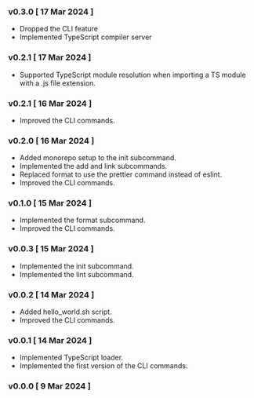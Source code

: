 ### v0.3.0 [ 17 Mar 2024 ]

- Dropped the CLI feature
- Implemented TypeScript compiler server

### v0.2.1 [ 17 Mar 2024 ]

- Supported TypeScript module resolution when importing a TS module with a .js file extension.

### v0.2.1 [ 16 Mar 2024 ]

- Improved the CLI commands.

### v0.2.0 [ 16 Mar 2024 ]

- Added monorepo setup to the init subcommand.
- Implemented the add and link subcommands.
- Replaced format to use the prettier command instead of eslint.
- Improved the CLI commands.

### v0.1.0 [ 15 Mar 2024 ]

- Implemented the format subcommand.
- Improved the CLI commands.

### v0.0.3 [ 15 Mar 2024 ]

- Implemented the init subcommand.
- Implemented the lint subcommand.

### v0.0.2 [ 14 Mar 2024 ]

- Added hello_world.sh script.
- Improved the CLI commands.

### v0.0.1 [ 14 Mar 2024 ]

- Implemented TypeScript loader.
- Implemented the first version of the CLI commands.

### v0.0.0 [ 9 Mar 2024 ]
